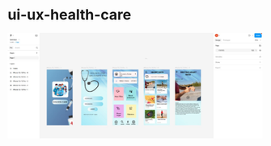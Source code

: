# ui-ux-health-care


![image.alt](https://github.com/shahana-04/ui-ux-health-care/blob/de7cd24d3c97999e9a93aa3d15092c10cb4d406e/health%20care.jpg)
